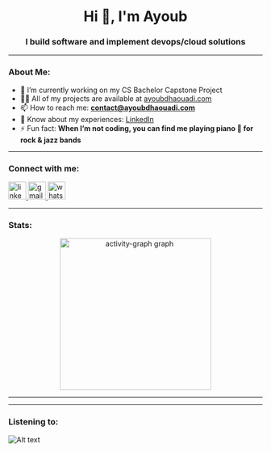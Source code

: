 <h1 align="center">Hi 👋, I'm Ayoub</h1>
<h3 align="center">I build software and implement devops/cloud solutions</h3>

---

### About Me:

- 🔭 I’m currently working on my CS Bachelor Capstone Project
- 👨‍💻 All of my projects are available at [ayoubdhaouadi.com](https://www.ayoubdhaouadi.com)
- 📫 How to reach me: **contact@ayoubdhaouadi.com**
- 📄 Know about my experiences: [LinkedIn](https://www.linkedin.com/in/ayoub-dhaouadi-dev/)
- ⚡ Fun fact: **When I’m not coding, you can find me playing piano 🎹 for rock & jazz bands**

---

### Connect with me:

<div align="left">
    <a href="https://www.linkedin.com/in/ayoub-dhaouadi-dev" target="_blank">
        <img src="https://img.shields.io/static/v1?message=LinkedIn&logo=linkedin&label=&color=0077B5&logoColor=white&labelColor=&style=for-the-badge"
            height="35" alt="linkedin logo" />
    </a>
    <a href="mailto:contact@ayoubdhaouadi.com" target="_blank">
        <img src="https://img.shields.io/static/v1?message=Email&logo=gmail&label=&color=D14836&logoColor=white&labelColor=&style=for-the-badge"
            height="35" alt="gmail logo" />
    </a>
    <a href="https://wa.me/21653003253" target="_blank">
        <img src="https://img.shields.io/static/v1?message=Whatsapp&logo=whatsapp&label=&color=25D366&logoColor=white&labelColor=&style=for-the-badge"
            height="35" alt="whatsapp logo" />
    </a>
</div>

---

### Stats:

<div align="center">
    <img src="https://github-readme-activity-graph.vercel.app/graph?username=crunchy-tf&radius=16&theme=react&area=true&order=5"
        height="300" alt="activity-graph graph" />
</div>

---



---

### Listening to:

![Alt text](https://spotify-recently-played-readme.vercel.app/api?user=vhxuwz08ir9q8fm2a1nq9leev&unique={true|1|on|yes})

